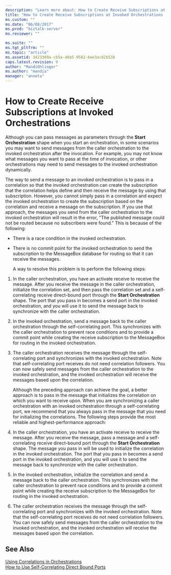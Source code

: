 ```yaml
---
description: "Learn more about: How to Create Receive Subscriptions at Invoked Orchestrations"
title: "How to Create Receive Subscriptions at Invoked Orchestrations | Microsoft Docs"
ms.custom: ""
ms.date: "06/08/2017"
ms.prod: "biztalk-server"
ms.reviewer: ""

ms.suite: ""
ms.tgt_pltfrm: ""
ms.topic: "article"
ms.assetid: 3423309a-cb5a-40a5-9582-6ee3ac82b538
caps.latest.revision: 9
author: "MandiOhlinger"
ms.author: "mandia"
manager: "anneta"
---
```

# How to Create Receive Subscriptions at Invoked Orchestrations
Although you can pass messages as parameters through the **Start Orchestration** shape when you start an orchestration, in some scenarios you may want to send messages from the caller orchestration to the invoked orchestration after the invocation. For example, you may not know what messages you want to pass at the time of invocation, or other orchestrations may need to send messages to the invoked orchestration dynamically.  
  
 The way to send a message to an invoked orchestration is to pass in a correlation so that the invoked orchestration can create the subscription that the correlation helps define and then receive the message by using that subscription. However, you cannot simply pass in a correlation and expect the invoked orchestration to create the subscription based on the correlation and receive a message on the subscription. If you use that approach, the messages you send from the caller orchestration to the invoked orchestration will result in the error, "The published message could not be routed because no subscribers were found." This is because of the following:  
  
- There is a race condition in the invoked orchestration.  
  
- There is no commit point for the invoked orchestration to send the subscription to the MessageBox database for routing so that it can receive the messages.  
  
  A way to resolve this problem is to perform the following steps:  
  
1. In the caller orchestration, you have an activate receive to receive the message. After you receive the message in the caller orchestration, initialize the correlation set, and then pass the correlation set and a self-correlating receive direct-bound port through the **Start Orchestration** shape. The port that you pass in becomes a send port in the invoked orchestration, and you will use it to send the message back to synchronize with the caller orchestration.  
  
2. In the invoked orchestration, send a message back to the caller orchestration through the self-correlating port. This synchronizes with the caller orchestration to prevent race conditions and to provide a commit point while creating the receive subscription to the MessageBox for routing in the invoked orchestration.  
  
3. The caller orchestration receives the message through the self-correlating port and synchronizes with the invoked orchestration. Note that self-correlating port receives do not need correlation followers. You can now safely send messages from the caller orchestration to the invoked orchestration, and the invoked orchestration will receive the messages based upon the correlation.  
  
   Although the preceding approach can achieve the goal, a better approach is to pass in the message that initializes the correlation on which you want to receive upon. When you are synchronizing a caller orchestration with an invoked orchestration through a self-correlating port, we recommend that you always pass in the message that you need for initializing the correlations. The following steps provide the most reliable and highest-performance approach:  
  
4. In the caller orchestration, you have an activate receive to receive the message. After you receive the message, pass a message and a self-correlating receive direct-bound port through the **Start Orchestration** shape. The message you pass in will be used to initialize the correlation in the invoked orchestration. The port that you pass in becomes a send port in the invoked orchestration, and you will use it to send the message back to synchronize with the caller orchestration.  
  
5. In the invoked orchestration, initialize the correlation and send a message back to the caller orchestration. This synchronizes with the caller orchestration to prevent race conditions and to provide a commit point while creating the receive subscription to the MessageBox for routing in the invoked orchestration.  
  
6. The caller orchestration receives the message through the self-correlating port and synchronizes with the invoked orchestration. Note that the self-correlating port receives do not need correlation followers. You can now safely send messages from the caller orchestration to the invoked orchestration, and the invoked orchestration will receive the messages based upon the correlation.  
  
## See Also  
 [Using Correlations in Orchestrations](../core/using-correlations-in-orchestrations.md)   
 [How to Use Self-Correlating Direct Bound Ports](../core/how-to-use-self-correlating-direct-bound-ports.md)
